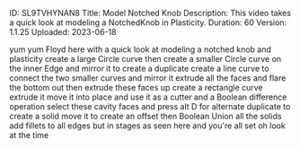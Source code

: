ID: SL9TVHYNAN8
Title: Model Notched Knob
Description: This video takes a quick look at modeling a NotchedKnob in Plasticity.
Duration: 60
Version: 1.1.25
Uploaded: 2023-06-18

yum yum
Floyd here with a quick look at modeling
a notched knob and plasticity create a
large Circle curve then create a smaller
Circle curve on the inner Edge and
mirror it to create a duplicate create a
line curve to connect the two smaller
curves and mirror it extrude all the
faces and flare the bottom out
then extrude these faces up
create a rectangle curve extrude it move
it into place and use it as a cutter and
a Boolean difference operation
select these cavity faces and press alt
D for alternate duplicate to create a
solid move it to create an offset then
Boolean Union all the solids add fillets
to all edges but in stages as seen here
and you're all set oh look at the time
